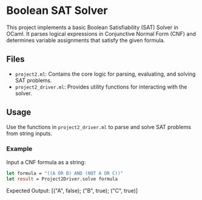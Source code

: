 # Boolean SAT Solver

This project implements a basic Boolean Satisfiability (SAT) Solver in OCaml. It parses logical expressions in Conjunctive Normal Form (CNF) and determines variable assignments that satisfy the given formula.

## Files
- `project2.ml`: Contains the core logic for parsing, evaluating, and solving SAT problems.
- `project2_driver.ml`: Provides utility functions for interacting with the solver.

## Usage
Use the functions in `project2_driver.ml` to parse and solve SAT problems from string inputs.

### Example
Input a CNF formula as a string:

```ocaml
let formula = "((A OR B) AND (NOT A OR C))"
let result = Project2Driver.solve formula
```
Expected Output: \[("A", false); ("B", true); ("C", true)\]
